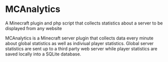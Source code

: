 # MCAnalytics
A Minecraft plugin and php script that collects statistics about a server to be displayed from any website

MCAnalytics is a Minecraft server plugin that collects data every minute about global statistics as well as indiviual player statistics. Global server statistics are sent up to a third party web server while player statistics are saved locally into a SQLite database.
